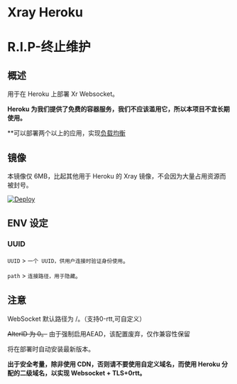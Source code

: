 # Xray Heroku

# R.I.P-终止维护

## 概述

用于在 Heroku 上部署 Xr Websocket。

**Heroku 为我们提供了免费的容器服务，我们不应该滥用它，所以本项目不宜长期使用。**

**可以部署两个以上的应用，实现[负载均衡](https://toutyrater.github.io/app/balance.html)


## 镜像

本镜像仅 6MB，比起其他用于 Heroku 的 Xray 镜像，不会因为大量占用资源而被封号。

[![Deploy](https://www.herokucdn.com/deploy/button.png)](https://dashboard.heroku.com/new?template=https://github.com/flower-elf/xray-heroku/)

## ENV 设定

### UUID

`UUID` > `一个 UUID，供用户连接时验证身份使用`。

`path` > `连接路径，用于隐藏`。


## 注意

WebSocket 默认路径为 /。（支持0-rtt,可自定义）

~~AlterID 为 0。~~   由于强制启用AEAD，该配置废弃，仅作兼容性保留

将在部署时自动安装最新版本。

**出于安全考量，除非使用 CDN，否则请不要使用自定义域名，而使用 Heroku 分配的二级域名，以实现 Websocket + TLS+0rtt。**
